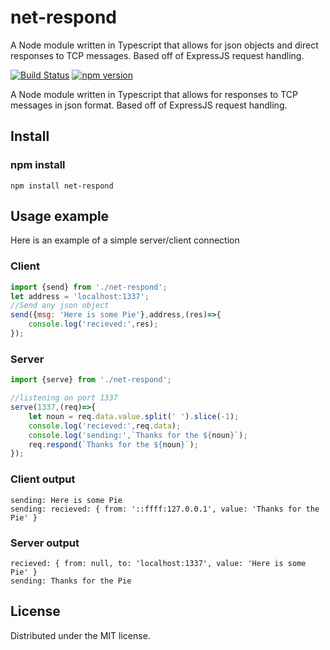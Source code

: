 # net-respond
A Node module written in Typescript that allows for json objects and direct responses to TCP messages. Based off of ExpressJS request handling. 

[![Build Status][travis-image]][travis-url]
[![npm version](https://badge.fury.io/js/just.js.svg)](https://badge.fury.io/js/just.js)

A Node module written in Typescript that allows for responses to TCP messages in json format. Based off of ExpressJS request handling. 

## Install
### npm install
```
npm install net-respond
```

## Usage example

Here is an example of a simple server/client connection
### Client
```javascript
import {send} from './net-respond';
let address = 'localhost:1337';
//Send any json object
send({msg: 'Here is some Pie'},address,(res)=>{
	console.log('recieved:',res);
});
```
### Server
```javascript
import {serve} from './net-respond';

//listening on port 1337
serve(1337,(req)=>{
	let noun = req.data.value.split(' ').slice(-1);
	console.log('recieved:',req.data);
	console.log('sending:',`Thanks for the ${noun}`);
	req.respond(`Thanks for the ${noun}`);
});
```
### Client output
```
sending: Here is some Pie
sending: recieved: { from: '::ffff:127.0.0.1', value: 'Thanks for the Pie' }
```
### Server output
```
recieved: { from: null, to: 'localhost:1337', value: 'Here is some Pie' }
sending: Thanks for the Pie
```


## License
Distributed under the MIT license.


[npm-image]: https://img.shields.io/npm/v/datadog-metrics.svg?style=flat-square
[npm-url]: https://npmjs.org/package/datadog-metrics
[npm-downloads]: https://img.shields.io/npm/dm/datadog-metrics.svg?style=flat-square
[travis-image]: https://img.shields.io/travis/dbader/node-datadog-metrics/master.svg?style=flat-square
[travis-url]: https://travis-ci.org/dbader/node-datadog-metrics
